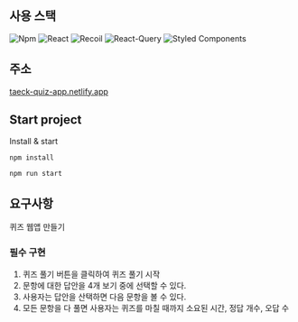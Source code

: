 ## 사용 스택

![Npm](https://img.shields.io/badge/NPM_8.18.0-CB3837.svg?style=for-the-badge&logo=npm&logoColor=%2361DAFB)
![React](https://img.shields.io/badge/react-%2320232a.svg?style=for-the-badge&logo=react&logoColor=%2361DAFB)
![Recoil](https://img.shields.io/badge/Recoil-3578e5.svg?style=for-the-badge)
![React-Query](https://img.shields.io/badge/reactquery-FF4154.svg?style=for-the-badge&logo=react-query&logoColor=white)
![Styled Components](https://img.shields.io/badge/styled_components-DB7093.svg?style=for-the-badge&logo=styled-components&logoColor=white)


## 주소

<a href="taeck-quiz-app.netlify.app">taeck-quiz-app.netlify.app</a>

## Start project

Install & start
```
npm install

npm run start
```


## 요구사항
퀴즈 웹앱 만들기

### 필수 구현
1. 퀴즈 풀기 버튼을 클릭하여 퀴즈 풀기 시작
2. 문항에 대한 답안을 4개 보기 중에 선택할 수 있다.
3. 사용자는 답안을 산택하면 다음 문항을 볼 수 있다.
4. 모든 문항을 다 풀면 사용자는 퀴즈를 마칠 때까지 소요된 시간, 정답 개수, 오답 수

